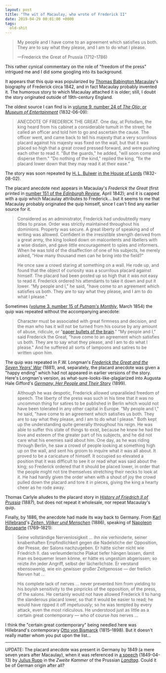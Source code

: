 ```yaml
---
layout: post
title: "The wit of Macaulay, who wrote of Frederick II"
date: 2019-04-29 00:01:00 +0000
tags:
  old-shit
---
```


> My people and I have come to an agreement which satisfies us both.
> They are to say what they please, and I am to do what I please.
>
> —Frederick the Great of Prussia (1712–1786)

This rather cynical commentary on the role of "freedom of the press"
intrigued me and I did some googling into its background.

It appears that this quip was popularized by [Thomas Babington Macaulay](https://en.wikipedia.org/wiki/Thomas_Babington_Macaulay)'s
biography of Frederick circa 1842, and in fact Macaulay probably invented it. The humorous story to which Macaulay attached it is older;
still, I doubt the story originated outside of 19th-century England.

The oldest source I can find is in [volume 9, number 24 of _The Olio; or Museum of Entertainment_](https://books.google.com/books?id=nkUAAAAAYAAJ&pg=PA384)
(1832-06-09):

> ANECDOTE OF FREDERICK THE GREAT.
> One day, at Potsdam, the king heard from his cabinet a considerable tumult in the street;
> he called an officer and told him to go and ascertain the cause. The officer went,
> and came back to tell his majesty that a very scurrilous placard against his majesty
> was fixed on the wall, but that it was placed so high that a great crowd pressed forward,
> and were pushing each other to read it. "But the guards," he added, "will soon come and
> disperse them." "Do nothing of the kind," replied the king, "fix the placard lower down
> that they may read it at their ease."

The story was soon repeated by [H. L. Bulwer](https://en.wikipedia.org/wiki/Henry_Bulwer,_1st_Baron_Dalling_and_Bulwer)
[in the House of Lords](https://books.google.com/books?id=4Y1HAAAAYAAJ&dq=every.one.is.acquainted.with.the.anecdote.of.frederick&pg=PA3525)
(1832-08-02).

The placard anecdote next appears in Macaulay's _Frederick the Great_ (first printed in
[number 151 of the _Edinburgh Review_](https://books.google.com/books?id=k8lMAQAAMAAJ&pg=RA1-PA131),
April 1842); and it is capped with a quip which Macaulay attributes to Frederick...
but it seems to me that Macaulay probably originated the quip himself, since I can't find any
earlier source for it.

> Considered as an administrator, Frederick had undoubtedly many titles to praise.
> Order was strictly maintained throughout his dominions. Property was secure.
> A great liberty of speaking and of writing was allowed.
> Confident in the irresistible strength derived from a great army, the king looked down on
> malcontents and libellers with a wise disdain, and gave little encouragement to spies and informers.
> When he was told of the disaffection of one of his subjects, he merely asked,
> "How many thousand men can he bring into the field?"
>
> He once saw a crowd staring at something on a wall.
> He rode up, and found that the object of curiosity was a scurrilous placard against himself.
> The placard had been posted up so high that it was not easy to read it. Frederick ordered his attendants
> to take it down and put it lower. "My people and I," he said, "have come to an agreement
> which satisfies us both. They are to say what they please, and I am to do what I please."

Sometimes ([volume 3, number 15 of _Putnam's Monthly_](https://books.google.com/books?id=HUI9AQAAMAAJ&pg=PA267), March 1854)
the quip was repeated without the accompanying anecdote:

> Character must be associated with great firmness and decision,
> and the man who has it will not be turned from his course by
> any amount of abuse, ridicule, or "[paper bullets of the brain](https://books.google.com/books?id=NlsMAAAAYAAJ&pg=PA65)."
> "My people and I," said Frederick the Great, "have come to an agreement
> which satisfies us both. They are to say what they please,
> and I am to do what I please." And he suffered all sorts of
> lampoons and satires to be written upon him.

The quip was repeated in
F.W. Longman's [_Frederick the Great and the Seven Years' War_](https://books.google.com/books?id=K5ADAAAAQAAJ&pg=PA34) (1881),
and, separately, the placard anecdote was given a "happy ending" which had not appeared in earlier versions of the story.
Here's Longman's version, as what-sure-looks-like-plagiarized into Augusta Hale Gifford's
[_Germany, Her People and Their Story_](https://books.google.com/books?id=XHgBAAAAYAAJ&pg=PA360)
(1899).

> Although he was despotic, Frederick allowed unparalleled freedom of speech.
> The liberty of the press was such in his time that it was no uncommon thing
> for satires to be published in Berlin which would not have been
> tolerated in any other capital in Europe.
> "My people and I," he said, "have come to an agreement which satisfies us both.
> They are to say what they please, and I am to do what I please."
> Both kept up the understanding quite generally throughout his reign.
> He was able to suffer this state of things to exist, because he knew he had
> the love and esteem of the greater part of his subjects, and he did not care
> what his enemies said about him.
> One day, as he was riding through Berlin, he saw a crowd of people looking at
> something high up on the wall, and sent his groom to inquire what it was all
> about. It proved to be a caricature of himself. It occupied so elevated a
> position that it was difficult to see it or read what was said about the king;
> so Frederick ordered that it should be placed lower, in order that the people
> might not tire themselves stretching their necks to look at it.
> He had hardly given the order when with a shout of joy the crowd
> pulled down the placard and tore it in pieces,
> giving the king a hearty cheer as he rode away.

Thomas Carlyle alludes to the placard story in [_History of Friedrich II of Prussia_](https://books.google.com/books?id=py41AQAAMAAJ&dq=too.high.posted&pg=PA205)
(1887), but does not repeat it wholesale, nor repeat Macaulay's quip.

Finally, by 1886, the anecdote had made its way back to Germany.
From [Karl Hillebrand](https://en.wikipedia.org/wiki/Karl_Hillebrand)'s
[_Zeiten, Völker und Menschen_](https://books.google.com/books?id=cZoBAAAAMAAJ&pg=PA287&dq=er.hätte.sicher.nicht.wie.friedrich.ii.das.verleumderische.Plakat.tiefer.hängen.lassen.damit.man.es.bequemer.lesen.könne) (1886),
speaking of [Napoleon Bonaparte](https://en.wikipedia.org/wiki/Napoleon) (1769–1821):

> Seine vollständige Nervenlosigkeit ... ihn nie verhinderte,
> seiner knabenhaften Empfindlichkeit gegen die Nadelstiche
> der Opposition, der Presse, der Salons nachzugeben.
> Er hätte sicher nicht wie Friedrich II. das verleumderische Plakat
> tiefer hängen lassen, damit man es bequemer lesen könne,
> er hätte es ungestüm abgerissen; so reizte ihn jeder Angriff,
> selbst der lächerlichste. Er verstand ebensowenig, wie ein
> gewisser großer Zeitgenosse — der freilich Nerven hat ...
>
> His complete lack of nerves ... never prevented him
> from yielding to his boyish sensitivity to the pinpricks
> of the opposition, of the press, of the salons.
> He certainly would not have allowed Frederick II
> to hang the slanderous placard lower, so that it would
> be easier to read; he would have ripped it off impetuously;
> so he was tempted by every attack, even the most ridiculous.
> He understood just as little as a certain great contemporary —
> who of course _has_ nerves ...

I think the "certain great contemporary" being needled here was
Hillebrand's contemporary [Otto von Bismarck](https://books.google.com/books?id=iD85AQAAMAAJ&pg=PA229&dq=thin-skinned)
(1815–1898). But it doesn't really matter whom you put upon the list...

----

UPDATE: The placard anecdote was present in Germany by 1849 (a mere seven years after
Macaulay), when it was referenced in
[a speech](https://books.google.com/books?id=DkpRAQAAMAAJ&dq=friedrich.ii&pg=PA467)
(1849-04-13) by [Julius Rupp](https://en.wikipedia.org/wiki/Julius_Rupp) in the _Zweite Kammer_
of the Prussian [_Landtag_](https://en.wikipedia.org/wiki/Landtag_of_Prussia).
Could it be of German origin after all?
